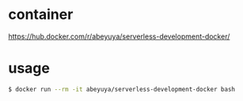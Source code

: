 # container

https://hub.docker.com/r/abeyuya/serverless-development-docker/

# usage

```bash
$ docker run --rm -it abeyuya/serverless-development-docker bash
```

